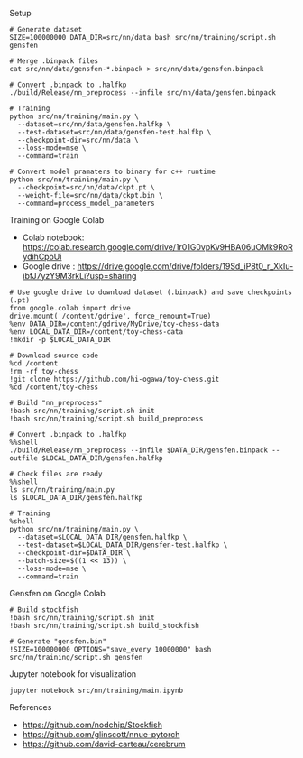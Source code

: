 Setup

```
# Generate dataset
SIZE=100000000 DATA_DIR=src/nn/data bash src/nn/training/script.sh gensfen

# Merge .binpack files
cat src/nn/data/gensfen-*.binpack > src/nn/data/gensfen.binpack

# Convert .binpack to .halfkp
./build/Release/nn_preprocess --infile src/nn/data/gensfen.binpack

# Training
python src/nn/training/main.py \
  --dataset=src/nn/data/gensfen.halfkp \
  --test-dataset=src/nn/data/gensfen-test.halfkp \
  --checkpoint-dir=src/nn/data \
  --loss-mode=mse \
  --command=train

# Convert model pramaters to binary for c++ runtime
python src/nn/training/main.py \
  --checkpoint=src/nn/data/ckpt.pt \
  --weight-file=src/nn/data/ckpt.bin \
  --command=process_model_parameters
```

Training on Google Colab

- Colab notebook: https://colab.research.google.com/drive/1r01G0vpKv9HBA06uOMk9RoRydihCpoUi
- Google drive : https://drive.google.com/drive/folders/19Sd_iP8t0_r_XkIu-ibfJ7yzY9M3rkLi?usp=sharing

```
# Use google drive to download dataset (.binpack) and save checkpoints (.pt)
from google.colab import drive
drive.mount('/content/gdrive', force_remount=True)
%env DATA_DIR=/content/gdrive/MyDrive/toy-chess-data
%env LOCAL_DATA_DIR=/content/toy-chess-data
!mkdir -p $LOCAL_DATA_DIR

# Download source code
%cd /content
!rm -rf toy-chess
!git clone https://github.com/hi-ogawa/toy-chess.git
%cd /content/toy-chess

# Build "nn_preprocess"
!bash src/nn/training/script.sh init
!bash src/nn/training/script.sh build_preprocess

# Convert .binpack to .halfkp
%%shell
./build/Release/nn_preprocess --infile $DATA_DIR/gensfen.binpack --outfile $LOCAL_DATA_DIR/gensfen.halfkp

# Check files are ready
%%shell
ls src/nn/training/main.py
ls $LOCAL_DATA_DIR/gensfen.halfkp

# Training
%shell
python src/nn/training/main.py \
  --dataset=$LOCAL_DATA_DIR/gensfen.halfkp \
  --test-dataset=$LOCAL_DATA_DIR/gensfen-test.halfkp \
  --checkpoint-dir=$DATA_DIR \
  --batch-size=$((1 << 13)) \
  --loss-mode=mse \
  --command=train
```

Gensfen on Google Colab

```
# Build stockfish
!bash src/nn/training/script.sh init
!bash src/nn/training/script.sh build_stockfish

# Generate "gensfen.bin"
!SIZE=100000000 OPTIONS="save_every 10000000" bash src/nn/training/script.sh gensfen
```

Jupyter notebook for visualization

```
jupyter notebook src/nn/training/main.ipynb
```

References

- https://github.com/nodchip/Stockfish
- https://github.com/glinscott/nnue-pytorch
- https://github.com/david-carteau/cerebrum
